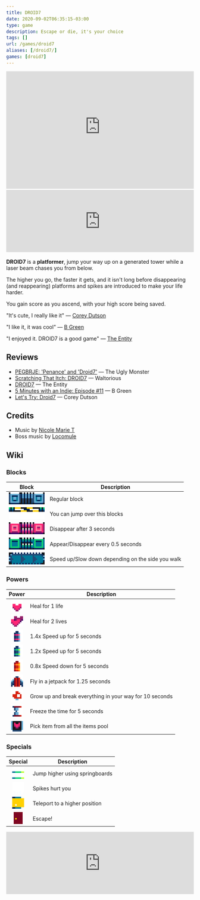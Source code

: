 ```yaml
---
title: DROID7
date: 2020-09-02T06:35:15-03:00
type: game
description: Escape or die, it's your choice
tags: []
url: /games/droid7
aliases: [/droid7/]
games: [droid7]
---
```

<iframe width="100%" height="315" src="https://www.youtube-nocookie.com/embed/j_X7PdZHXOQ" title="YouTube video player" frameborder="0" allow="accelerometer; autoplay; clipboard-write; encrypted-media; gyroscope; picture-in-picture" allowfullscreen></iframe>

<iframe src="https://itch.io/embed/570980?linkback=true&amp;bg_color=16171a&amp;fg_color=fafdff&amp;link_color=ff2674&amp;border_color=222" width="100%" height="167" frameborder="0"><a href="https://juancolacelli.itch.io/droid7">DROID7 by Juan Colacelli</a></iframe>

**DROID7** is a **platformer**, jump your way up on a generated tower while a laser beam chases you from below.

The higher you go, the faster it gets, and it isn't long before disappearing (and reappearing) platforms and spikes are introduced to make your life harder.

You gain score as you ascend, with your high score being saved.

"It's cute, I really like it" — [Corey Dutson](https://twitter.com/cdutson)

"I like it, it was cool" — [B Green](https://twitter.com/Bgreaterthan)

"I enjoyed it. DROID7 is a good game" — [The Entity](http://the-entity.net/)

## Reviews

- [PEGBRJE: 'Penance' and 'Droid7'](https://medium.com/theuglymonster/pegbrje-penance-and-droid7-54d41d19a825) — The Ugly Monster
- [Scratching That Itch: DROID7](https://waltoriouswritesaboutgames.com/2022/07/15/scratching-that-itch-droid7/) — Waltorious
- [DROID7](http://bundlescratching.the-entity.net/droid7) — The Entity
- [5 Minutes with an Indie: Episode #11](https://www.youtube.com/watch?v=n0q1kuzXhkg) — B Green
- [Let's Try: Droid7](https://www.youtube.com/watch?v=NxHDMtXUAwM) — Corey Dutson

## Credits

- Music by [Nicole Marie T](https://twitter.com/musicvsartstuff)
- Boss music by [Locomule](https://opengameart.org/users/locomule)

## Wiki

### Blocks

| <center>Block</center>                                                                           | Description                                       |
|--------------------------------------------------------------------------------------------------|---------------------------------------------------|
| <center><img alt="Block" class="borderless" src="blocks/block.png"></center>                     | Regular block                                     |
| <center><img alt="One way" class="borderless" src="blocks/one_way.png"></center>                 | You can jump over this blocks                     |
| <center><img alt="Droppable" class="borderless" src="blocks/droppable.png"></center>             | Disappear after 3 seconds                         |
| <center><img alt="Togglable" class="borderless" src="blocks/togglable.gif"></center>             | Appear/Disappear every 0.5 seconds                |
| <center><img alt="Walking machine" class="borderless" src="blocks/walking_machine.gif"></center> | Speed up/Slow down depending on the side you walk |

### Powers

| <center>Power</center>                                                                        | Description                                             |
|-----------------------------------------------------------------------------------------------|---------------------------------------------------------|
| <center><img alt="Life" class="borderless" src="items/life.png"></center>                     | Heal for 1 life                                         |
| <center><img alt="Two lives" class="borderless" src="items/two_lives.png"></center>           | Heal for 2 lives                                        |
| <center><img alt="Super battery" class="borderless" src="items/super_battery.png"></center>   | 1.4x Speed up for 5 seconds                             |
| <center><img alt="Battery" class="borderless" src="items/battery.png"></center>               | 1.2x Speed up for 5 seconds                             |
| <center><img alt="Broken battery" class="borderless" src="items/broken_battery.png"></center> | 0.8x Speed down for 5 seconds                           |
| <center><img alt="Jetpack" class="borderless" src="items/jetpack.png"></center>               | Fly in a jetpack for 1.25 seconds                       |
| <center><img alt="Mushroom" class="borderless" src="items/mushroom.png"></center>             | Grow up and break everything in your way for 10 seconds |
| <center><img alt="Clock" class="borderless" src="items/clock.png"></center>                   | Freeze the time for 5 seconds                           |
| <center><img alt="Roulette" class="borderless" src="items/roulette.gif"></center>             | Pick item from all the items pool                       |

### Specials

| <center>Special</center>                                                                   | Description                       |
|--------------------------------------------------------------------------------------------|-----------------------------------|
| <center><img alt="Springboard" class="borderless" src="specials/springboard.gif"></center> | Jump higher using springboards    |
| <center><img alt="Spikes" class="borderless" src="specials/spikes.gif"></center>           | Spikes hurt you                   |
| <center><img alt="Teleport" class="borderless" src="specials/teleport.gif"></center>       | Teleport to a higher position |
| <center><img alt="Door" class="borderless" src="specials/door.png"></center>               | Escape!                           |

<iframe src="https://itch.io/embed/570980?linkback=true&amp;bg_color=16171a&amp;fg_color=fafdff&amp;link_color=ff2674&amp;border_color=222" width="100%" height="167" frameborder="0"><a href="https://juancolacelli.itch.io/droid7">DROID7 by Juan Colacelli</a></iframe>
